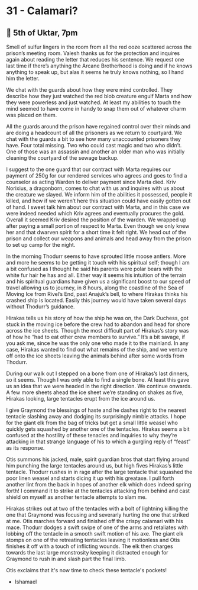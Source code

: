 # 31 - Calamari?

## 📅 5th of Uktar, 7pm

Smell of sulfur lingers in the room from all the red ooze scattered across the prison’s meeting room. Valesh thanks us for the protection and inquires again about reading the letter that reduces his sentence. We request one last time if there’s anything the Arcane Brotherhood is doing and if he knows anything to speak up, but alas it seems he truly knows nothing, so I hand him the letter.

We chat with the guards about how they were mind controlled. They describe how they just watched the red blob creature engulf Marta and how they were powerless and just watched. At least my abilities to touch the mind seemed to have come in handy to snap them out of whatever charm was placed on them.

All the guards around the prison have regained control over their minds and are doing a headcount of all the prisoners as we return to courtyard. We chat with the guards a bit to see how many unaccounted prisoners they have. Four total missing. Two who could cast magic and two who didn’t. One of those was an assassin and another an older man who was initially cleaning the courtyard of the sewage backup.

I suggest to the one guard that our contract with Marta requires our payment of 250g for our rendered services who agrees and goes to find a counselor as acting Warden to deliver payment since Marta died. Kriv Norixius, a dragonborn, comes to chat with us and inquires with us about the creature we slayed. We inform him of the abilities it possessed, people it killed, and how if we weren’t here this situation could have easily gotten out of hand. I sweet talk him about our contract with Marta, and in this case we were indeed needed which Kriv agrees and eventually procures the gold. Overall it seemed Kriv desired the position of the warden. We wrapped up after paying a small portion of respect to Marta. Even though we only knew her and that dwarven spirit for a short time it felt right. We head out of the prison and collect our weapons and animals and head away from the prison to set up camp for the night.

In the morning Thodurr seems to have sprouted little moose antlers. More and more he seems to be getting it touch with his spiritual self; though I am a bit confused as I thought he said his parents were polar bears with the white fur hair he has and all. Either way it seems his intuition of the terrain and his spiritual guardians have given us a significant boost to our speed of travel allowing us to journey, in 8 hours, along the coastline of the Sea of Moving Ice from Rivel’s End, past Anajuk’s bell, to where Hirakas thinks his crashed ship is located. Easily this journey would have taken several days without Thodurr’s guidance.

Hirakas tells us his story of how the ship he was on, the Dark Duchess, got stuck in the moving ice before the crew had to abandon and head for shore across the ice sheets. Though the most difficult part of Hirakas’s story was of how he “had to eat other crew members to survive.” It’s a bit savage, if you ask me, since he was the only one who made it to the mainland. In any case, Hirakas wanted to find out what remains of the ship, and we venture off onto the ice sheets leaving the animals behind after some words from Thodurr.

During our walk out I stepped on a bone from one of Hirakas’s last dinners, so it seems. Though I was only able to find a single bone. At least this gave us an idea that we were headed in the right direction. We continue onwards. A few more sheets ahead the ice sheet we’re standing on shakes as five, Hirakas looking, large tentacles erupt from the ice around us.

I give Graymond the blessings of haste and he dashes right to the nearest tentacle slashing away and dodging its surprisingly nimble attacks. I hope for the giant elk from the bag of tricks but get a small little weasel who quickly gets squashed by another one of the tentacles. Hirakas seems a bit confused at the hostility of these tenacles and inquiries to why they’re attacking in that strange language of his to which a gurgling reply of “feast” as its response.

Otis summons his jacked, male, spirit guardian bros that start flying around him punching the large tentacles around us, but high fives Hirakas’s little tentacle. Thodurr rushes in in rage after the large tentacle that squashed the poor linen weasel and starts dicing it up with his greataxe. I pull forth another lint from the back in hopes of another elk which does indeed spring forth! I command it to strike at the tentacles attacking from behind and cast shield on myself as another tentacle attempts to slam me.

Hirakas strikes out at two of the tentacles with a bolt of lightning killing the one that Graymond was focusing and severarly hurting the one that striked at me. Otis marches forward and finished off the crispy calamari with his mace. Thodurr dodges a swift swipe of one of the arms and retaliates with lobbing off the tentacle in a smooth swift motion of his axe. The giant elk stomps on one of the retreating tentacles leaving it motionless and Otis finishes it off with a touch of inflicting wounds. The elk then charges towards the last large monstrosity keeping it distracted enough for Graymond to rush in and slash part the final limb.

Otis exclaims that it's now time to check these tentacle's pockets!

- Ishamael
